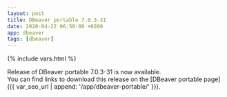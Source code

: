 ```yaml
---
layout: post
title: DBeaver portable 7.0.3-31
date: 2020-04-22 06:50:00 +0200
app: dbeaver
tags: [dbeaver]
---
```

{% include vars.html %}

Release of DBeaver portable 7.0.3-31 is now available.<br />
You can find links to download this release on the [DBeaver portable page]({{ var_seo_url | append: '/app/dbeaver-portable/' }}).